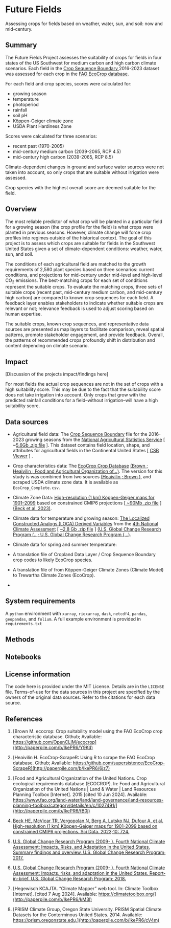# Future Fields

Assessing crops for fields based on weather, water, sun, and soil: now and mid-century.


## Summary

The Future Fields Project assesses the suitability of crops for fields in four states of the US Southwest for medium carbon and high carbon climate scenarios. Each field in the [ Crop Sequence Boundary ](https://www.nass.usda.gov/Research_and_Science/Crop-Sequence-Boundaries/) 2016-2023 dataset was assessed for each crop in the [FAO EcoCrop database](https://gaez.fao.org/pages/ecocrop).

For each field and crop species, scores were calculated for:



* growing season
* temperature
* photoperiod
* rainfall
* soil pH
* Köppen-Geiger climate zone
* USDA Plant Hardiness Zone

Scores were calculated for three scenarios:



* recent past (1970-2005)
* mid-century medium carbon (2039-2065, RCP 4.5)
* mid-century high carbon (2039-2065, RCP 8.5)

Climate-dependent changes in ground and surface water sources were not taken into account, so only crops that are suitable without irrigation were assessed.  

Crop species with the highest overall score are deemed suitable for the field.


## Overview

The most reliable predictor of what crop will be planted in a particular field for a growing season (the crop profile for the field) is what crops were planted in previous seasons.  However, climate change will force crop profiles into regimes outside of the historical context. The goal of this project is to assess which crops are suitable for fields in the Southwest United States given a set of climate-dependent conditions: weather, water, sun, and soil. 

The conditions of each agricultural field are matched to the growth requirements of 2,580 plant species based on three scenarios: current conditions, and projections for mid-century under mid-level and high-level CO<sub>2</sub> emissions.  The best-matching crops for each set of conditions represent the suitable crops. To evaluate the matching crops, three sets of suitable crops (recent past, mid-century medium carbon, and mid-century high carbon) are compared to known crop sequences for each field. A feedback layer enables stakeholders to indicate whether suitable crops are relevant or not; relevance feedback is used to adjust scoring based on human expertise.   

The suitable crops, known crop sequences, and representative data sources are presented as map layers to facilitate comparison, reveal spatial patterns, promote stakeholder engagement, and provide feedback.  Overall, the patterns of recommended crops profoundly shift in distribution and content depending on climate scenario.


## Impact

[Discussion of the projects impact/findings here]

For most fields the actual crop sequences are not in the set of crops with a high suitability score.  This may be due to the fact that the suitability score does not take irrigation into account.  Only crops that grow with the predicted rainfall conditions for a field–without irrigation–will have a high suitability score. 


## Data sources

* Agricultural field data: The [Crop Sequence Boundary](https://www.nass.usda.gov/Research_and_Science/Crop-Sequence-Boundaries/) file for the 2016-2023 growing seasons from the [National Agricultural Statistics Service](https://www.nass.usda.gov/i) [ ~[5.6Gb .zip file](https://www.nass.usda.gov/Research_and_Science/Crop-Sequence-Boundaries/datasets/NationalCSB_2016-2023_rev23.zip) ].  This dataset contains field location, shape, and attributes for agricultural fields in the Continental United States [ [CSB Viewer](https://www.nass.usda.gov/Research_and_Science/Crop-Sequence-Boundaries/Viewer/i) ] .

* Crop characteristics data: The [EcoCrop Crop Database](https://gaez.fao.org/pages/ecocrop) [(Brown ; Heaivilin ; Food and Agricultural Organization of...)](https://paperpile.com/c/IkePR6/Y9Kd+6jz7+fB0j).  The version for this study is was combined from two sources [(Heaivilin ; Brown )](https://paperpile.com/c/IkePR6/6jz7+Y9Kd), and scraped USDA climate zone data. It is available as `EcoCrop_Complete.csv`.

* Climate Zone Data: [High-resolution (1 km) Köppen-Geiger maps for 1901–2099](https://figshare.com/articles/dataset/High-resolution_1_km_K_ppen-Geiger_maps_for_1901_2099_based_on_constrained_CMIP6_projections/21789074/1) based on constrained CMIP6 projections [[ ~90Mb .zip file](https://figshare.com/ndownloader/articles/21789074/versions/1) ] [(Beck et al. 2023)](https://paperpile.com/c/IkePR6/rihb).

* Climate data for temperature and growing season: [The  Localized Constructed Analogs (LOCA) Derived Variables](https://atlas.globalchange.gov/pages/nca4archive) from the [4th National Climate Assessment](https://atlas.globalchange.gov/pages/nca4archive) [ [~2.8 Gb .zip file](https://downloads.globalchange.gov/scenarios/LOCA_data_all.tar.gz) ] [(U.S. Global Change Research Program (...; U.S. Global Change Research Program (...)](https://paperpile.com/c/IkePR6/1QP6+KHzs).

* Climate data for spring and summer temperature: 

* A translation file of Cropland Data Layer / Crop Sequence Boundary crop codes to likely EcoCrop species.

* A translation file of from Köppen-Geiger Climate Zones (Climate Model) to Trewartha Climate Zones (EcoCrop).

* 


## System requirements

A `python` environment with `xarray`, `rioxarray`, `dask`, `netcdf4`, `pandas`, `geopandas`, and `folium`.  A full example environment is provided in `requirements.txt`


## Methods


## Notebooks


## License information

The code here is provided under the MIT License. Details are in the `LICENSE` file. Terms-of-use for the data sources in this project are specified by the owners of the original data sources.  Refer to  the citations for each data source. 


## References

1. 	[Brown M. ecocrop: Crop suitability model using the FAO EcoCrop crop characteristic database. Github; Available: https://github.com/OpenCLIM/ecocrop](http://paperpile.com/b/IkePR6/Y9Kd)


2. 	[Heaivilin H. EcoCrop-ScrapeR: Using R to scrape the FAO EcoCrop database. Github; Available: https://github.com/supersistence/EcoCrop-ScrapeR](http://paperpile.com/b/IkePR6/6jz7)


3. 	[Food and Agricultural Organization of the United Nations. Crop ecological requirements database (ECOCROP). In: Food and Agricultural Organization of the United Nations | Land & Water | Land Resources Planning Toolbox [Internet]. 2015 [cited 10 Jun 2024]. Available: https://www.fao.org/land-water/land/land-governance/land-resources-planning-toolbox/category/details/en/c/1027491/](http://paperpile.com/b/IkePR6/fB0j)


4. 	[Beck HE, McVicar TR, Vergopolan N, Berg A, Lutsko NJ, Dufour A, et al. High-resolution (1 km) Köppen-Geiger maps for 1901-2099 based on constrained CMIP6 projections. Sci Data. 2023;10: 724.](http://paperpile.com/b/IkePR6/rihb)


5. 	[U.S. Global Change Research Program (2009- ). Fourth National Climate Assessment: Impacts, Risks, and Adaptation in the United States. Summary findings and overview. U.S. Global Change Research Program; 2017.](http://paperpile.com/b/IkePR6/1QP6)


6. 	[U.S. Global Change Research Program (2009- ). Fourth National Climate Assessment: Impacts, risks, and adaptation in the United States. Report-in-brief. U.S. Global Change Research Program; 2018.](http://paperpile.com/b/IkePR6/KHzs)


7. 	[Hegewisch KCAJTA. “Climate Mapper” web tool. In: Climate Toolbox [Internet]. [cited 7 Aug 2024]. Available: https://climatetoolbox.org/](http://paperpile.com/b/IkePR6/kM3l)


8. 	[PRISM Climate Group, Oregon State University. PRISM Spatial Climate Datasets for the Conterminous United States. 2014. Available: https://prism.oregonstate.edu,](http://paperpile.com/b/IkePR6/cV4m)

